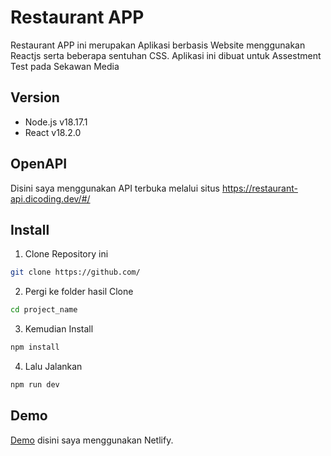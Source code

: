 # Restaurant APP

Restaurant APP ini merupakan Aplikasi berbasis Website menggunakan Reactjs serta beberapa sentuhan CSS. Aplikasi ini dibuat untuk Assestment Test pada Sekawan Media


## Version

- Node.js v18.17.1
- React v18.2.0


## OpenAPI
Disini saya menggunakan API terbuka melalui situs https://restaurant-api.dicoding.dev/#/


## Install

1. Clone Repository ini

```bash
git clone https://github.com/
```

2. Pergi ke folder hasil Clone
```bash
cd project_name
```

3. Kemudian Install
```bash
npm install
```

4. Lalu Jalankan
```bash
npm run dev
```



## Demo
[Demo](https://frontenddevreactjs-aqiilahzayyaan.netlify.app/) disini saya menggunakan Netlify.
